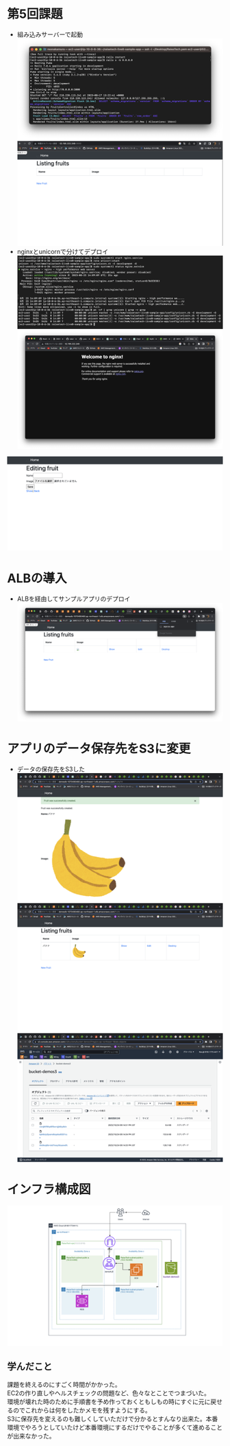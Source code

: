 # 第5回課題
* 組み込みサーバーで起動
![puma駆動](lecture05/puma%E8%B5%B7%E5%8B%95.png)
![puma起動確認](lecture05/puma%E8%B5%B7%E5%8B%95%E7%A2%BA%E8%AA%8D.png)
* nginxとunicornで分けてデプロイ
![nginxとunicorn起動](lecture05/nginx%E3%81%A8unicorn%E3%81%AE%E8%B5%B7%E5%8B%95.png)
![接続確認](lecture05/nginx%E3%81%AE%E6%8E%A5%E7%B6%9A%E7%A2%BA%E8%AA%8D.png)

![デプロイ確認](lecture05/nginx%E3%81%A8unicorn%E3%81%A7%E3%83%87%E3%83%97%E3%83%AD%E3%82%A4.png)

# ALBの導入
* ALBを経由してサンプルアプリのデプロイ
![ALB経由](lecture05/ALB%E7%B5%8C%E7%94%B1%E3%81%A7%E3%83%87%E3%83%97%E3%83%AD%E3%82%A4.png)
# アプリのデータ保存先をS3に変更
* データの保存先をS3した
![S3にデータを保存](lecture05/S3%E3%81%AB%E3%83%87%E3%83%BC%E3%82%BF%E3%82%92%E4%BF%9D%E5%AD%98%EF%BC%91.png)
![S3にデータを保存](lecture05/S3%E3%81%AB%E3%83%87%E3%83%BC%E3%82%BF%E3%82%92%E4%BF%9D%E5%AD%982.png)
![S3にでーたを保存](lecture05/S3%E3%81%AB%E3%83%87%E3%83%BC%E3%82%BF%E3%82%92%E4%BF%9D%E5%AD%98%EF%BC%93.png)

# インフラ構成図
![構成図](<lecture05/AWS 構成図.png>)

## 学んだこと
課題を終えるのにすごく時間がかかった。  
EC2の作り直しやヘルスチェックの問題など、色々なとことでつまづいた。  
環境が壊れた時のために手順書を予め作っておくともしもの時にすぐに元に戻せるのでこれからは何をしたかメモを残すようにする。  
S3に保存先を変えるのも難しくしていただけで分かるとすんなり出来た。本番環境でやろうとしていたけど本番環境にするだけでやることが多くて進めることが出来なかった。